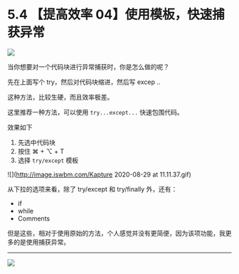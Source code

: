 # 5.4 【提高效率 04】使用模板，快速捕获异常

![](http://image.iswbm.com/20200804124133.png)

当你想要对一个代码块进行异常捕获时，你是怎么做的呢？

先在上面写个 try，然后对代码块缩进，然后写 excep ..

这种方法，比较生硬，而且效率极差。

这里推荐一种方法，可以使用 `try...except...` 快速包围代码。

效果如下

1. 先选中代码块
2. 按住 ⌘ + ⌥ + T
3. 选择 `try/except`  模板

![](http://image.iswbm.com/Kapture 2020-08-29 at 11.11.37.gif)

从下拉的选项来看，除了 try/except 和 try/finally 外，还有：

- if
- while
- Comments

但是这些，相对于使用原始的方法，个人感觉并没有更简便，因为该项功能，我更多的是使用捕获异常。



---

![](http://image.iswbm.com/20200607174235.png)